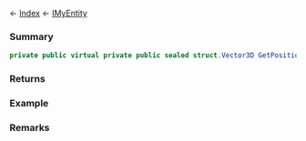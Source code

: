 ← [Index](Api-Index) ← [IMyEntity](VRage.Game.ModAPI.Ingame.IMyEntity)

### Summary

```csharp
private public virtual private public sealed struct.Vector3D GetPosition()
```

### Returns

### Example

### Remarks

